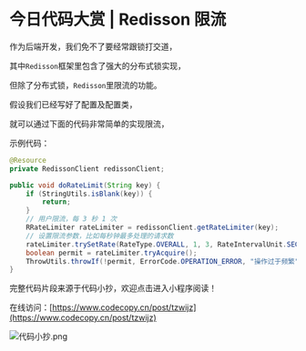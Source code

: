 # 今日代码大赏 | Redisson 限流

作为后端开发，我们免不了要经常跟锁打交道，

其中`Redisson`框架里包含了强大的分布式锁实现，

但除了分布式锁，`Redisson`里限流的功能。

假设我们已经写好了配置及配置类，

就可以通过下面的代码非常简单的实现限流，

示例代码：

```java
@Resource
private RedissonClient redissonClient;

public void doRateLimit(String key) {
    if (StringUtils.isBlank(key)) {
        return;
    }
    // 用户限流，每 3 秒 1 次
    RRateLimiter rateLimiter = redissonClient.getRateLimiter(key);
    // 设置限流参数，比如每秒钟最多处理的请求数
    rateLimiter.trySetRate(RateType.OVERALL, 1, 3, RateIntervalUnit.SECONDS);
    boolean permit = rateLimiter.tryAcquire();
    ThrowUtils.throwIf(!permit, ErrorCode.OPERATION_ERROR, "操作过于频繁");
}
```

完整代码片段来源于代码小抄，欢迎点击进入小程序阅读！

在线访问：[https://www.codecopy.cn/post/tzwijz](https://www.codecopy.cn/post/tzwijz)

![代码小抄.png](..%2Fimgs%2F%E4%BB%A3%E7%A0%81%E5%B0%8F%E6%8A%84.png)


